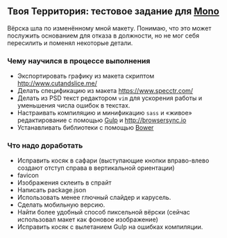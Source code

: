 ## Твоя Территория: тестовое задание для [Mono](http://monodigital.ru)

Вёрска шла по изменённому мной макету. Понимаю, что это может послужить основанием для отказа в должности, но не мог себя пересилить и поменял некоторые детали.

### Чему научился в процессе выполнения

* Экспортировать графику из макета скриптом http://www.cutandslice.me/
* Делать спецификацию из макета https://www.specctr.com/
* Делать из PSD текст редактором ```vim``` для ускорения работы и уменьшения числа ошибок в текстах.
* Настраивать компиляцию и минификацию ```sass``` и «живое» редактирование с помощью [Gulp](http://gulpjs.com/) и http://browsersync.io
* Устанавливать библиотеки с помощью [Bower](http://bower.io/)

### Что надо доработать

* Исправить косяк в сафари (выступающие кнопки вправо-влево создают отступ справа в вертикальной ориентации)
* favicon
* Изображения склеить в спрайт
* Написать package.json
* Использовать менее глючный слайдер и карусель.
* Сделать мобильную версию.
* Найти более удобный способ пиксельной вёрски (сейчас использовал макет как фоновое изображение)
* Исправить косяк с вылетанием Gulp на ошибках компиляции.

